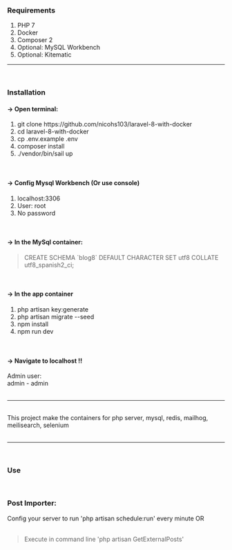 <!-- #######  THIS IS A COMMENT - Visible only in the source editor #########-->
<div>
<h3>Requirements</h3>
<ol>
<li>PHP 7</li>
<li>Docker</li>
<li>Composer 2</li>
<li>Optional: MySQL Workbench</li>
<li>Optional: Kitematic</li>
</ol>
<hr /><br />
<h3>Installation</h3>
<h4>-&gt; Open terminal:</h4>
<ol>
<li>git clone https://github.com/nicohs103/laravel-8-with-docker</li>
<li>cd laravel-8-with-docker</li>
<li>cp .env.example .env</li>
<li>composer install</li>
<li>./vendor/bin/sail up</li>
</ol>
<br />
<h4>-&gt; Config Mysql Workbench (Or use console)</h4>
<ol>
<li>localhost:3306</li>
<li>User: root</li>
<li>No password</li>
</ol>
<br />
<h4>-&gt; In the MySql container:</h4>
<blockquote>
<div>CREATE SCHEMA `blog8` DEFAULT CHARACTER SET utf8 COLLATE utf8_spanish2_ci;</div>
</blockquote>
<br />
<h4>-&gt; In the app container</h4>
<ol>
<li>php artisan key:generate</li>
<li>php artisan migrate --seed</li>
<li>npm install</li>
<li>npm run dev</li>
</ol>
<br />
<h4>-&gt; Navigate to localhost !!</h4>
<div>Admin user:</div>
<div>admin - admin</div>
<div>&nbsp;</div>
<div><hr /></div>
<br />
<div>This project make the containers for php server, mysql, redis, mailhog, meilisearch, selenium</div>
<br /><hr /><br />
<h3>Use</h3>
<br />
<h3>Post Importer:</h3>
<div>Config your server to run 'php artisan schedule:run' every minute OR</div>
<br />
<blockquote>
<div>Execute in command line 'php artisan GetExternalPosts'</div>
</blockquote>
</div>
